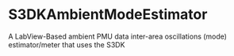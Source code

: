 # S3DKAmbientModeEstimator
A LabView-Based ambient PMU data inter-area oscillations (mode) estimator/meter that uses the S3DK
